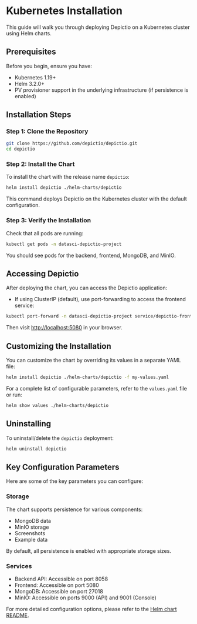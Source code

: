 # Kubernetes Installation

This guide will walk you through deploying Depictio on a Kubernetes cluster using Helm charts.

## Prerequisites

Before you begin, ensure you have:

- Kubernetes 1.19+
- Helm 3.2.0+
- PV provisioner support in the underlying infrastructure (if persistence is enabled)

## Installation Steps

### Step 1: Clone the Repository

```bash
git clone https://github.com/depictio/depictio.git
cd depictio
```

### Step 2: Install the Chart

To install the chart with the release name `depictio`:

```bash
helm install depictio ./helm-charts/depictio
```

This command deploys Depictio on the Kubernetes cluster with the default configuration.

### Step 3: Verify the Installation

Check that all pods are running:

```bash
kubectl get pods -n datasci-depictio-project
```

You should see pods for the backend, frontend, MongoDB, and MinIO.

## Accessing Depictio

After deploying the chart, you can access the Depictio application:

- If using ClusterIP (default), use port-forwarding to access the frontend service:

```bash
kubectl port-forward -n datasci-depictio-project service/depictio-frontend 5080:80
```

Then visit <http://localhost:5080> in your browser.

## Customizing the Installation

You can customize the chart by overriding its values in a separate YAML file:

```bash
helm install depictio ./helm-charts/depictio -f my-values.yaml
```

For a complete list of configurable parameters, refer to the `values.yaml` file or run:

```bash
helm show values ./helm-charts/depictio
```

## Uninstalling

To uninstall/delete the `depictio` deployment:

```bash
helm uninstall depictio
```

## Key Configuration Parameters

Here are some of the key parameters you can configure:

### Storage

The chart supports persistence for various components:

- MongoDB data
- MinIO storage
- Screenshots
- Example data

By default, all persistence is enabled with appropriate storage sizes.

### Services

- Backend API: Accessible on port 8058
- Frontend: Accessible on port 5080
- MongoDB: Accessible on port 27018
- MinIO: Accessible on ports 9000 (API) and 9001 (Console)

For more detailed configuration options, please refer to the [Helm chart README](https://github.com/depictio/depictio/blob/main/helm-charts/depictio/README.md).
